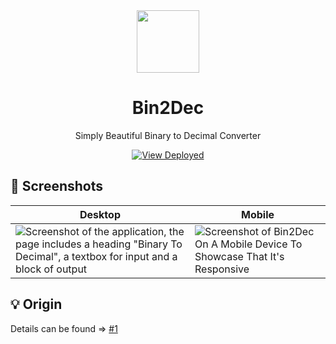 <div align="center">
  <img src="https://github.com/xkrishguptaa/bin2dec/raw/main/assets/logo.png" height="100px" width="100px" />
  <br />
  <h1>Bin2Dec</h1>
  <p>Simply Beautiful Binary to Decimal Converter</p>
  <p><a href="https://xkrishguptaa.gitlab.io/bin2dec"><img src="https://img.shields.io/badge/View%20Deployed-2965F1?style=for-the-badge" alt="View Deployed" /></a></p>
</div>

## 📸 Screenshots

| Desktop | Mobile |
| --- | --- |
| ![Screenshot of the application, the page includes a heading "Binary To Decimal", a textbox for input and a block of output](https://github.com/xkrishguptaa/bin2dec/raw/main/assets/screenshots/desktop.png) |   ![Screenshot of Bin2Dec On A Mobile Device To Showcase That It's Responsive](https://github.com/xkrishguptaa/bin2dec/raw/main/assets/screenshots/mobile.png)  |

## 💡 Origin

Details can be found => [#1](https://github.com/xkrishguptaa/learning/issues/1)
